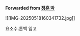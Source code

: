 **Forwarded from [정훈 박](https://t.me/no_username_876740999)**

![[IMG-20250518160341732.jpg]]

요소수.톤백 입고
